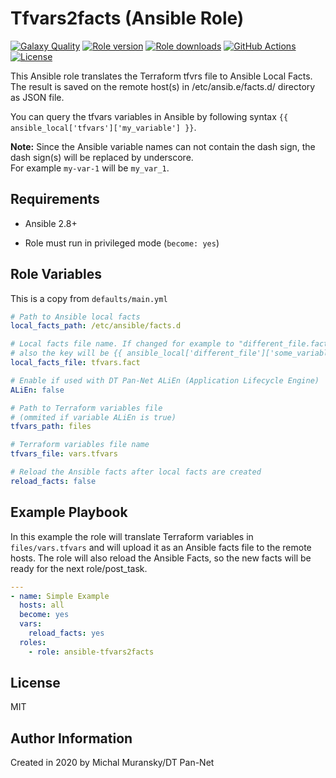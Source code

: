 # Tfvars2facts (Ansible Role)

[![Galaxy Quality](https://img.shields.io/ansible/quality/45539?style=flat&logo=ansible)](https://galaxy.ansible.com/monolithprojects/tfvars2facts)
[![Role version](https://img.shields.io/github/v/release/MonolithProjects/ansible-tfvars2facts)](https://galaxy.ansible.com/monolithprojects/tfvars2facts)
[![Role downloads](https://img.shields.io/ansible/role/d/45539)](https://galaxy.ansible.com/monolithprojects/tfvars2facts)
[![GitHub Actions](https://github.com/MonolithProjects/ansible-tfvars2facts/workflows/molecule%20test/badge.svg?branch=master)](https://github.com/MonolithProjects/ansible-tfvars2facts/actions)
[![License](https://img.shields.io/github/license/MonolithProjects/ansible-tfvars2facts)](https://github.com/MonolithProjects/ansible-tfvars2facts/blob/master/LICENSE)

This Ansible role translates the Terraform tfvrs file to Ansible Local Facts.
The result is saved on the remote host(s) in /etc/ansib.e/facts.d/ directory as JSON file.  

You can query the tfvars variables in Ansible by following syntax `{{ ansible_local['tfvars']['my_variable'] }}`.  

**Note:**
Since the Ansible variable names can not contain the dash sign, the dash sign(s) will be replaced by underscore.  
For example `my-var-1` will be `my_var_1`.

## Requirements

* Ansible 2.8+

* Role must run in privileged mode (`become: yes`)

## Role Variables

This is a copy from `defaults/main.yml`

```yaml
# Path to Ansible local facts
local_facts_path: /etc/ansible/facts.d

# Local facts file name. If changed for example to "different_file.facts",
# also the key will be {{ ansible_local['different_file']['some_variable'] }}
local_facts_file: tfvars.fact

# Enable if used with DT Pan-Net ALiEn (Application Lifecycle Engine)
ALiEn: false

# Path to Terraform variables file
# (ommited if variable ALiEn is true)
tfvars_path: files

# Terraform variables file name
tfvars_file: vars.tfvars

# Reload the Ansible facts after local facts are created
reload_facts: false
```

## Example Playbook

In this example the role will translate Terraform variables in `files/vars.tfvars` and will upload it as an Ansible facts file to the remote hosts.
The role will also reload the Ansible Facts, so the new facts will be ready for the next role/post_task.

```yaml
---
- name: Simple Example
  hosts: all
  become: yes
  vars:
    reload_facts: yes
  roles:
    - role: ansible-tfvars2facts
```

## License

MIT

## Author Information

Created in 2020 by Michal Muransky/DT Pan-Net
